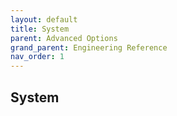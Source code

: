 ```yaml
---
layout: default
title: System
parent: Advanced Options
grand_parent: Engineering Reference 
nav_order: 1
---
```


## System 
